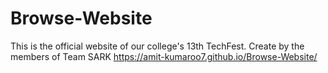 # Browse-Website
This is the official website of our college's 13th TechFest. Create by the members of Team SARK
https://amit-kumaroo7.github.io/Browse-Website/
